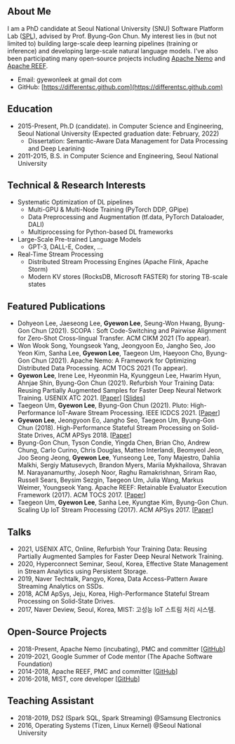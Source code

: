 ## About Me

I am a PhD candidate at Seoul National University (SNU) Software Platform Lab ([SPL](https://spl.snu.ac.kr/)), advised by Prof. Byung-Gon Chun.
My interest lies in (but not limited to) building large-scale deep learning pipelines (training or inference) and developing large-scale natural language models.
I've also been participating many open-source projects including [Apache Nemo](https://nemo.apache.org/) and [Apache REEF](https://reef.apache.org/).

* Email: gyewonleek at gmail dot com
* GitHub: [https://differentsc.github.com](https://differentsc.github.com)

## Education

* 2015-Present, Ph.D (candidate). in Computer Science and Engineering, Seoul National University (Expected graduation date: February, 2022)
  * Dissertation: Semantic-Aware Data Management for Data Processing and Deep Learining
* 2011-2015, B.S. in Computer Science and Engineering, Seoul National University

## Technical & Research Interests

* Systematic Optimization of DL pipelines
  * Multi-GPU & Multi-Node Training (PyTorch DDP, GPipe)
  * Data Preprocessing and Augmentation (tf.data, PyTorch Dataloader, DALI)
  * Multiprocessing for Python-based DL frameworks
* Large-Scale Pre-trained Language Models
  * GPT-3, DALL-E, Codex, ...
* Real-Time Stream Processing
  * Distributed Stream Processing Engines (Apache Flink, Apache Storm)
  * Modern KV stores (RocksDB, Microsoft FASTER) for storing TB-scale states

## Featured Publications

* Dohyeon Lee, Jaeseong Lee, **Gyewon Lee**, Seung-Won Hwang, Byung-Gon Chun (2021). SCOPA : Soft Code-Switching and Pairwise Alignment for Zero-Shot Cross-lingual Transfer. ACM CIKM 2021 (To appear).
* Won Wook Song, Youngseok Yang, Jeongyoon Eo, Jangho Seo, Joo Yeon Kim, Sanha Lee, **Gyewon Lee**, Taegeon Um, Haeyoon Cho, Byung-Gon Chun (2021). Apache Nemo: A Framework for Optimizing Distributed Data Processing. ACM TOCS 2021 (To appear).
* **Gyewon Lee**, Irene Lee, Hyeonmin Ha, Kyunggeun Lee, Hwarim Hyun, Ahnjae Shin, Byung-Gon Chun (2021). Refurbish Your Training Data: Reusing Partially Augmented Samples for Faster Deep Neural Network Training. USENIX ATC 2021. [[Paper](https://www.usenix.org/system/files/atc21-lee.pdf)] [[Slides](https://www.usenix.org/system/files/atc21_slides_lee.pdf)]
* Taegeon Um, **Gyewon Lee**, Byung-Gon Chun (2021). Pluto: High-Performance IoT-Aware Stream Processing. IEEE ICDCS 2021. [[Paper](https://ieeexplore.ieee.org/document/9546413)]
* **Gyewon Lee**, Jeongyoon Eo, Jangho Seo, Taegeon Um, Byung-Gon Chun (2018). High-Performance Stateful Stream Processing on Solid-State Drives, ACM APSys 2018. [[Paper](https://spl.snu.ac.kr/wp-content/uploads/2012/07/a9-lee.pdf)]
* Byung-Gon Chun, Tyson Condie, Yingda Chen, Brian Cho, Andrew Chung, Carlo Curino, Chris Douglas, Matteo Interlandi, Beomyeol Jeon, Joo Seong Jeong, **Gyewon Lee**, Yunseong Lee, Tony Majestro, Dahlia Malkhi, Sergiy Matusevych, Brandon Myers, Mariia Mykhailova, Shravan M. Narayanamurthy, Joseph Noor, Raghu Ramakrishnan, Sriram Rao, Russell Sears, Beysim Sezgin, Taegeon Um, Julia Wang, Markus Weimer, Youngseok Yang. Apache REEF: Retainable Evaluator Execution Framework (2017). ACM TOCS 2017. [[Paper](https://spl.snu.ac.kr/wp-content/uploads/2017/11/a5-chun-1.pdf)]
* Taegeon Um, **Gyewon Lee**, Sanha Lee, Kyungtae Kim, Byung-Gon Chun. Scaling Up IoT Stream Processing (2017). ACM APSys 2017. [[Paper](https://spl.snu.ac.kr/wp-content/uploads/2017/11/mist.pdf)]

## Talks

* 2021, USENIX ATC, Online, Refurbish Your Training Data: Reusing Partially Augmented Samples for Faster Deep Neural Network Training.
* 2020, Hyperconnect Seminar, Seoul, Korea, Effective State Management in Stream Analytics using Persistent Storage.
* 2019, Naver Techtalk, Pangyo, Korea, Data Access-Pattern Aware Streaming Analytics on SSDs.
* 2018, ACM ApSys, Jeju, Korea,  High-Performance Stateful Stream Processing on Solid-State Drives.
* 2017, Naver Deview, Seoul, Korea, MIST: 고성능 IoT 스트림 처리 시스템.

## Open-Source Projects

* 2018-Present, Apache Nemo (incubating), PMC and committer [[GitHub](https://github.com/apache/incubator-nemo)]
* 2019-2021, Google Summer of Code mentor (The Apache Software Foundation)
* 2014-2018, Apache REEF, PMC and committer [[GitHub](https://github.com/apache/reef)]
* 2016-2018, MIST, core developer [[GitHub](https://github.com/snuspl/mist)]

## Teaching Assistant

* 2018-2019, DS2 (Spark SQL, Spark Streaming) @Samsung Electronics
* 2016, Operating Systems (Tizen, Linux Kernel) @Seoul National University
